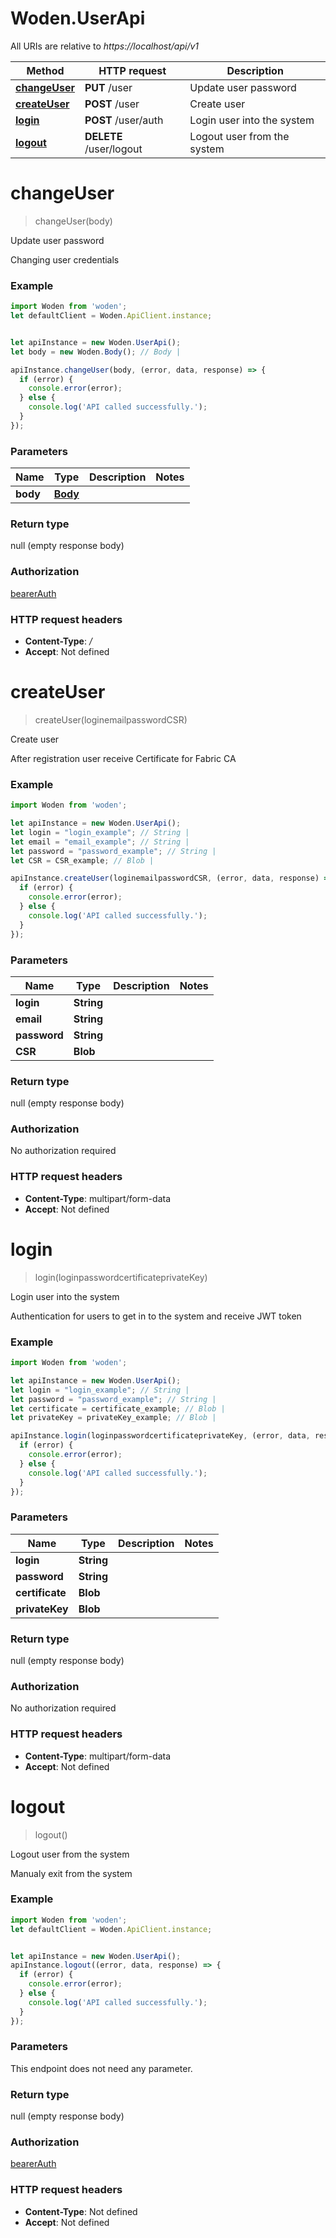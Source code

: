 # Woden.UserApi

All URIs are relative to *https://localhost/api/v1*

Method | HTTP request | Description
------------- | ------------- | -------------
[**changeUser**](UserApi.md#changeUser) | **PUT** /user | Update user password
[**createUser**](UserApi.md#createUser) | **POST** /user | Create user
[**login**](UserApi.md#login) | **POST** /user/auth | Login user into the system
[**logout**](UserApi.md#logout) | **DELETE** /user/logout | Logout user from the system

<a name="changeUser"></a>
# **changeUser**
> changeUser(body)

Update user password

Changing user credentials

### Example
```javascript
import Woden from 'woden';
let defaultClient = Woden.ApiClient.instance;


let apiInstance = new Woden.UserApi();
let body = new Woden.Body(); // Body | 

apiInstance.changeUser(body, (error, data, response) => {
  if (error) {
    console.error(error);
  } else {
    console.log('API called successfully.');
  }
});
```

### Parameters

Name | Type | Description  | Notes
------------- | ------------- | ------------- | -------------
 **body** | [**Body**](Body.md)|  | 

### Return type

null (empty response body)

### Authorization

[bearerAuth](../README.md#bearerAuth)

### HTTP request headers

 - **Content-Type**: */*
 - **Accept**: Not defined

<a name="createUser"></a>
# **createUser**
> createUser(loginemailpasswordCSR)

Create user

After registration user receive Certificate for Fabric CA

### Example
```javascript
import Woden from 'woden';

let apiInstance = new Woden.UserApi();
let login = "login_example"; // String | 
let email = "email_example"; // String | 
let password = "password_example"; // String | 
let CSR = CSR_example; // Blob | 

apiInstance.createUser(loginemailpasswordCSR, (error, data, response) => {
  if (error) {
    console.error(error);
  } else {
    console.log('API called successfully.');
  }
});
```

### Parameters

Name | Type | Description  | Notes
------------- | ------------- | ------------- | -------------
 **login** | **String**|  | 
 **email** | **String**|  | 
 **password** | **String**|  | 
 **CSR** | **Blob**|  | 

### Return type

null (empty response body)

### Authorization

No authorization required

### HTTP request headers

 - **Content-Type**: multipart/form-data
 - **Accept**: Not defined

<a name="login"></a>
# **login**
> login(loginpasswordcertificateprivateKey)

Login user into the system

Authentication for users to get in to the system and receive JWT token

### Example
```javascript
import Woden from 'woden';

let apiInstance = new Woden.UserApi();
let login = "login_example"; // String | 
let password = "password_example"; // String | 
let certificate = certificate_example; // Blob | 
let privateKey = privateKey_example; // Blob | 

apiInstance.login(loginpasswordcertificateprivateKey, (error, data, response) => {
  if (error) {
    console.error(error);
  } else {
    console.log('API called successfully.');
  }
});
```

### Parameters

Name | Type | Description  | Notes
------------- | ------------- | ------------- | -------------
 **login** | **String**|  | 
 **password** | **String**|  | 
 **certificate** | **Blob**|  | 
 **privateKey** | **Blob**|  | 

### Return type

null (empty response body)

### Authorization

No authorization required

### HTTP request headers

 - **Content-Type**: multipart/form-data
 - **Accept**: Not defined

<a name="logout"></a>
# **logout**
> logout()

Logout user from the system

Manualy exit from the system

### Example
```javascript
import Woden from 'woden';
let defaultClient = Woden.ApiClient.instance;


let apiInstance = new Woden.UserApi();
apiInstance.logout((error, data, response) => {
  if (error) {
    console.error(error);
  } else {
    console.log('API called successfully.');
  }
});
```

### Parameters
This endpoint does not need any parameter.

### Return type

null (empty response body)

### Authorization

[bearerAuth](../README.md#bearerAuth)

### HTTP request headers

 - **Content-Type**: Not defined
 - **Accept**: Not defined

